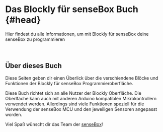 # Das Blockly für senseBox Buch {#head}
<div class="description">
Hier findest du alle Informationen, um mit Blockly für senseBox deine senseBox zu programmieren 
</div>
<div class="line">
    <br>
    <br>
</div>

## Über dieses Buch
Diese Seiten geben dir einen Überlick über die verschiendene Blöcke und Funktionen der Blockly für senseBox Programmieroberfläche.

Diese Buch richtet sich an alle Nutzer der Blockly Oberfläche. Die Oberlfäche kann auch mit anderen Arduino kompatiblen Mikrokontrollern verwendet werden. Allerdings sind viele Funktionen speziell für die Verwendung der senseBox MCU und den jeweiligen Sensoren angepasst worden. 

Viel Spaß wünscht dir das Team der [senseBox](https://sensebox.de/)! 
